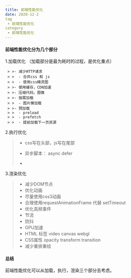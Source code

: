 ```yaml
---
title: 前端性能优化
date: 2020-12-2
tag
 - 前端性能优化
category
 - 前端性能优化
---
```


#### 前端性能优化分为几个部分

1.加载优化 （加载部分是最为耗时的过程，是优化重点）

	 > >- 减少HTTP请求
	 > >  - 合并css 和 js
	 > >  - 使用css精灵图
	 > >- 使用缓存，CDN加速
	 > >- 压缩代码，图像
	 > >- 按需加载
	 > >  - 图片懒加载
	 > >- 预加载
	 > >  - preload
	 > >  - prefetch
	 > >  - 提前加载下一页资源

2.执行优化

>- css写在头部，js写在尾部
>
>- 异步脚本： async defer
>- 

3.渲染优化

>- 减少DOM节点
>- 优化动画
>  - 尽量使用css3动画
>  - 合理使用requestAnimationFrame 代替 setTimeout
>- 优化高频事件
>  - 节流
>  - 防抖
>- GPU加速
>  - HTML 标签 video canvas webgl
>  - CSS属性 opacity transform transition
>- 减少重排重绘

#### 总结

前端性能优化可以从加载，执行，渲染三个部分去考虑。



